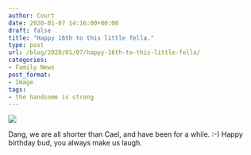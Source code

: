 ```yaml
---
author: Court
date: 2020-01-07 14:16:00+00:00
draft: false
title: "Happy 16th to this little fella."
type: post
url: /blog/2020/01/07/happy-16th-to-this-little-fella/
categories:
- Family News
post_format:
- Image
tags:
- the handsome is strong
---
```



![](/blog/wp-content/uploads/2020/01/20190630_194043377_iOS-564x1024.jpg)






Dang, we are all shorter than Cael, and have been for a while.  :-)  Happy birthday bud, you always make us laugh.




